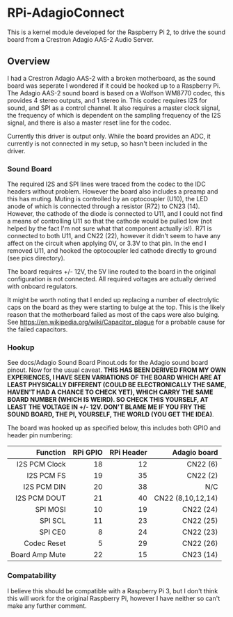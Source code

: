 # RPi-AdagioConnect

This is a kernel module developed for the Raspberry Pi 2, to drive the sound board from a Crestron Adagio AAS-2 Audio Server.

## Overview
I had a Crestron Adagio AAS-2 with a broken motherboard, as the sound board was seperate I wondered if it could be hooked up to a Raspberry Pi. The Adagio AAS-2 sound board is based on a Wolfson WM8770 codec, this provides 4 stereo outputs, and 1 stereo in. This codec requires I2S for sound, and SPI as a control channel. It also requires a master clock signal, the frequency of which is dependent on the sampling frequency of the I2S signal, and there is also a master reset line for the codec.

Currently this driver is output only. While the board provides an ADC, it currently is not connected in my setup, so hasn't been included in the driver.

### Sound Board
The required I2S and SPI lines were traced from the codec to the IDC headers without problem. However the board also includes a preamp and this has muting. Muting is controlled by an optocoupler (U10), the LED anode of which is connected through a resistor (R72) to CN23 (14). However, the cathode of the diode is connected to U11, and I could not find a means of controlling U11 so that the cathode would be pulled low (not helped by the fact I'm not sure what that component actually is!). R71 is connected to both U11, and CN22 (22), however it didn't seem to have any affect on the circuit when applying 0V, or 3.3V to that pin. In the end I removed U11, and hooked the optocoupler led cathode directly to ground (see pics directory).

The board requires +/- 12V, the 5V line routed to the board in the original configuration is not connected. All required voltages are actually derived with onboard regulators. 

It might be worth noting that I ended up replacing a number of electrolytic caps on the board as they were starting to bulge at the top. This is the likely reason that the motherboard failed as most of the caps were also bulging. See https://en.wikipedia.org/wiki/Capacitor_plague for a probable cause for the failed capacitors.

### Hookup
See docs/Adagio Sound Board Pinout.ods for the Adagio sound board pinout. Now for the usual caveat. <b>THIS HAS BEEN DERIVED FROM MY OWN EXPERIENCES, I HAVE SEEN VARIATIONS OF THE BOARD WHICH ARE AT LEAST PHYSICALLY DIFFERENT (COULD BE ELECTRONICALLY THE SAME, HAVEN'T HAD A CHANCE TO CHECK YET), WHICH CARRY THE SAME BOARD NUMBER (WHICH IS WEIRD). SO CHECK THIS YOURSELF, AT LEAST THE VOLTAGE IN +/- 12V. DON'T BLAME ME IF YOU FRY THE SOUND BOARD, THE PI, YOURSELF, THE WORLD (YOU GET THE IDEA)</b>. 

The board was hooked up as specified below, this includes both GPIO and header pin numbering:

| Function           |  RPi GPIO  | RPi Header |   Adagio board    |
| ------------------:| ----------:| ----------:| -----------------:|
| I2S PCM Clock      |     18     |     12     |     CN22 (6)      | 
| I2S PCM FS         |     19     |     35     |     CN22 (2)      |
| I2S PCM DIN        |     20     |     38     |        N/C        |
| I2S PCM DOUT       |     21     |     40     | CN22 (8,10,12,14) |
| SPI MOSI           |     10     |     19     |     CN22 (24)     |
| SPI SCL            |     11     |     23     |     CN22 (25)     |
| SPI CE0            |      8     |     24     |     CN22 (23)     |
| Codec Reset        |      5     |     29     |     CN22 (26)     |
| Board Amp Mute     |     22     |     15     |     CN23 (14)     |

### Compatability
I believe this should be compatible with a Raspberry Pi 3, but I don't think this will work for the original Raspberry Pi, however I have neither so can't make any further comment.
